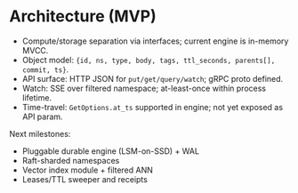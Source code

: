 # Architecture (MVP)

- Compute/storage separation via interfaces; current engine is in-memory MVCC.
- Object model: `{id, ns, type, body, tags, ttl_seconds, parents[], commit, ts}`.
- API surface: HTTP JSON for `put/get/query/watch`; gRPC proto defined.
- Watch: SSE over filtered namespace; at-least-once within process lifetime.
- Time-travel: `GetOptions.at_ts` supported in engine; not yet exposed as API param.

Next milestones:
- Pluggable durable engine (LSM-on-SSD) + WAL
- Raft-sharded namespaces
- Vector index module + filtered ANN
- Leases/TTL sweeper and receipts

